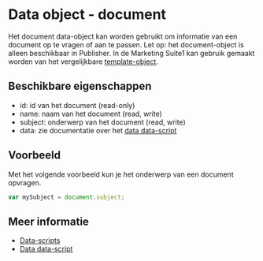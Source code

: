 # Data object - document

Het document data-object kan worden gebruikt om informatie van een document op te vragen 
of aan te passen. Let op: het document-object is alleen beschikbaar in Publisher. In de Marketing Suite1 kan gebruik gemaakt worden van het vergelijkbare [template-object](./data-object-template).

## Beschikbare eigenschappen

* id: 			id van het document (read-only)
* name: 		naam van het document (read, write)
* subject: 		onderwerp van het document (read, write)
* data: 		zie documentatie over het [data data-script](./data-object-data)

## Voorbeeld

Met het volgende voorbeeld kun je het onderwerp van een document opvragen.

```javascript
var mySubject = document.subject;
```

## Meer informatie

* [Data-scripts](./data-object)
* [Data data-script](./data-object-data)
